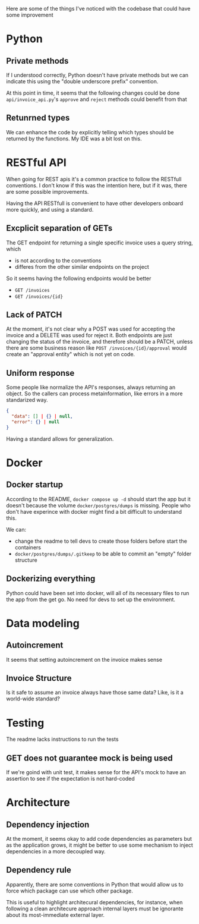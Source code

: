 Here are some of the things I've noticed with the codebase that could have some improvement

# Python

## Private methods

If I understood correctly, Python doesn't have private methods but we can indicate this using the "double underscore prefix" convention.

At this point in time, it seems that the following changes could be done `api/invoice_api.py`'s `approve` and `reject` methods could benefit from that

## Retunrned types

We can enhance the code by explicitly telling which types should be returned by the functions. My IDE was a bit lost on this.

# RESTful API

When going for REST apis it's a common practice to follow the RESTfull conventions. I don't know if this was the intention here, but if it was, there are some possible improvements.

Having the API RESTfull is convenient to have other developers onboard more quickly, and using a standard.

## Excplicit separation of GETs

The GET endpoint for returning a single specific invoice uses a query string, which

- is not according to the conventions
- differes from the other similar endpoints on the project

So it seems having the following endpoints would be better

- `GET /invoices`
- `GET /invoices/{id}`

## Lack of PATCH

At the moment, it's not clear why a POST was used for accepting the invoice and a DELETE was used for reject it. Both endpoints are just changing the status of the invoice, and therefore should be a PATCH, unless there are some business reason like `POST /invoices/{id}/approval` would create an "approval entity" which is not yet on code.

## Uniform response

Some people like normalize the API's responses, always returning an object. So the callers can process metainformation, like errors in a more standarized way.

```json
{
  "data": [] | {} | null,
  "error": {} | null
}
```

Having a standard allows for generalization.

# Docker

## Docker startup

According to the README, `docker compose up -d` should start the app but it doesn't because the volume `docker/postgres/dumps` is missing. People who don't have experince with docker might find a bit difficult to understand this.

We can:

- change the readme to tell devs to create those folders before start the containers
- `docker/postgres/dumps/.gitkeep` to be able to commit an "empty" folder structure

## Dockerizing everything

Python could have been set into docker, will all of its necessary files to run the app from the get go. No need for devs to set up the environment.

# Data modeling

## Autoincrement

It seems that setting autoincrement on the invoice makes sense

## Invoice Structure

Is it safe to assume an invoice always have those same data? Like, is it a world-wide standard?

# Testing

The readme lacks instructions to run the tests

## GET does not guarantee mock is being used

If we're goind with unit test, it makes sense for the API's mock to have an assertion to see if the expectation is not hard-coded

# Architecture

## Dependency injection

At the moment, it seems okay to add code dependencies as parameters but as the application grows, it might be better to use some mechanism to inject dependencies in a more decoupled way.

## Dependency rule

Apparently, there are some conventions in Python that would allow us to force which package can use which other package.

This is useful to highlight architecural dependencies, for instance, when following a clean architecure approach internal layers must be ignorante about its most-immediate external layer.
